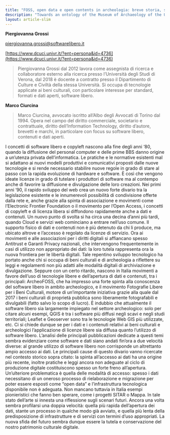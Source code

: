 ```yaml
---
title: "FOSS, open data e open contents in archeologia: breve storia, stato dell’arte e scenari futuri"
description: "Towards an ontology of the Museum of Archaeology of the University of Catania: from the legacy data digitization to the semantic web"
layout: article-slim
---
```


**Piergiovanna Grossi**

[piergiovanna.grossi@softwarelibero.it](mailto:piergiovanna.grossi@softwarelibero.it)

[https://www.dcuci.univr.it/?ent=persona&id=4736](https://www.dcuci.univr.it/?ent=persona&id=4736)

> Piergiovanna Grossi dal 2012 lavora come assegnista di ricerca e collaboratore esterno alla ricerca presso l’Università degli Studi di Verona, dal 2018 è docente a contratto presso il Dipartimento di Culture e Civiltà della stessa Università. Si occupa di tecnologie applicate ai beni culturali, con particolare interesse per standard, formati e dati aperti, software libero.

**Marco Ciurcina**

>Marco Ciurcina, avvocato iscritto all’Albo degli Avvocati di Torino dal 1994. Opera nel campo del diritto commerciale, societario e contrattuale, diritto dell’Information Technology, diritto d’autore, brevetti e marchi, in particolare con focus su software libero, contenuti e dati aperti.

I concetti di software libero e copyleft nascono alla fine degli anni ‘80, quando la diffusione del personal computer e delle prime BBS danno origine a un’utenza privata dell’informatica. Le pratiche e le normative esistenti mal si adattano ai nuovi modelli produttivi e comunicativi proposti dalle nuove tecnologie e si rende necessario stabilire nuove regole in grado di stare al passo con la rapida evoluzione di hardware e software. È così che vengono ideate licenze in grado di tutelare i produttori di software ma al contempo anche di favorire la diffusione e divulgazione delle loro creazioni. Nei primi anni ‘90, il rapido sviluppo del web crea un nuovo forte divario tra la legislazione esistente e le innumerevoli possibilità di condivisione offerte dalla rete e, anche grazie alla spinta di associazione e movimenti come l’Electronic Frontier Foundation o il movimento per l’Open Access, i concetti di copyleft e di licenza libera si diffondono rapidamente anche a dati e contenuti. Un nuovo punto di svolta si ha circa una decina d’anni più tardi, quando Cloud e servizi web cominciano a entrare nell’uso comune. Il supporto fisico di dati e contenuti non è più detenuto da chi li produce, ma ubicato altrove e l’accesso è regolato da licenze di servizio. Ora ai movimenti e alle associazioni per i diritti digitali si affiancano spesso Antitrust e Garanti Privacy nazionali, che intervengono frequentemente in casi di utilizzo non appropriato dei dati: la loro tutela rappresenta ora la nuova frontiera per le libertà digitali. Tale repentino sviluppo tecnologico ha portato anche chi si occupa di beni culturali e di archeologia a riflettere su leggi e regolamenti non più adatti alle modalità digitali di archiviazione e divulgazione. Seppure con un certo ritardo, nascono in Italia movimenti a favore dell’uso di tecnologie libere e dell’apertura di dati e contenuti, tra i principali: ArcheoFOSS, che ha impresso una forte spinta alla conoscenza del software libero in ambito archeologico, e il movimento Fotografie Libere per i Beni Culturali, motore di un’importante iniziativa grazie alla quale dal 2017 i beni culturali di proprietà pubblica sono liberamente fotografabili e divulgabili (fatto salvo lo scopo di lucro). 
È indubbio che attualmente il software libero sia largamente impiegato nel settore archeologico: solo per citare alcuni esempi, QGIS è tra i software più diffusi negli scavi e negli studi territoriali; Leaflet e Geoserver sono tra le tecnologie Web GIS più utilizzate, etc. Ci si chiede dunque se per i dati e i contenuti relativi ai beni culturali e archeologici l’applicazione di licenze libere sia diffusa quanto l’utilizzo di software libero. L’analisi delle principali pubblicazioni dedicate a questi temi sembra evidenziare come software e dati siano andati fin’ora a due velocità diverse: al grande utilizzo di software libero non corrisponde un altrettanto ampio accesso ai dati. Le principali cause di questo divario vanno ricercate nel contesto storico sopra citato: la spinta all’accesso ai dati ha una origine più recente, inoltre pratiche e leggi ancora non adeguate al ciclo di produzione digitale costituiscono spesso un forte freno all’apertura. Un’ulteriore problematica è quella delle modalità di accesso: spesso i dati necessitano di un oneroso processo di rielaborazione e migrazione per poter essere esposti come “open data” e l’infrastruttura tecnologica disponibile non è adeguata. Non mancano tuttavia in Italia esempi pionieristici che fanno ben sperare, come i progetti SITAR o Mappa. In tale stato dell’arte si innesta una riflessione sugli scenari futuri. Ancora una volta sembra profilarsi una doppia velocità: quella più rapida dell’apertura dei dati, stante un processo in qualche modo già avviato, e quella più lenta della predisposizione di infrastrutture e di servizi con termini d’uso appropriati. La nuova sfida del futuro sembra dunque essere la tutela e conservazione del nostro patrimonio culturale digitale.
